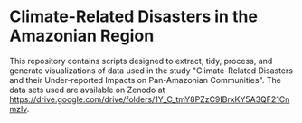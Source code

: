 
# Climate-Related Disasters in the Amazonian Region 

<!-- badges: start -->
<!-- badges: end -->

This repository contains scripts designed to extract, tidy, process, and generate visualizations of data used in the study "Climate-Related Disasters and their Under-reported Impacts on Pan-Amazonian Communities". The data sets used are available on Zenodo at https://drive.google.com/drive/folders/1Y_C_tmY8PZzC9IBrxKY5A3QF21Cnmzlv.
